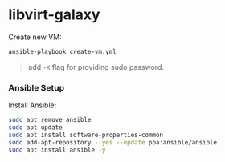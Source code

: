 # libvirt-galaxy

Create new VM:
```bash
ansible-playbook create-vm.yml
```
> add `-K` flag for providing sudo password.

### Ansible Setup

Install Ansible:
```bash
sudo apt remove ansible
sudo apt update
sudo apt install software-properties-common
sudo add-apt-repository --yes --update ppa:ansible/ansible
sudo apt install ansible -y
```
